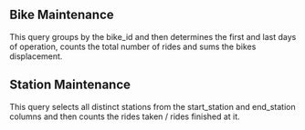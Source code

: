 ## Bike Maintenance

This query groups by the bike_id and then determines the first and last days of operation, counts the total number of rides and sums the bikes displacement.  

## Station Maintenance

This query selects all distinct stations from the start_station and end_station columns and then counts the rides taken / rides finished at it.